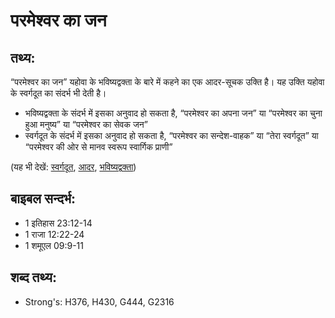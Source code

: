 # परमेश्वर का जन #

## तथ्य: ##

“परमेश्वर का जन” यहोवा के भविष्यद्वक्ता के बारे में कहने का एक आदर-सूचक उक्ति है। यह उक्ति यहोवा के स्वर्गदूत का संदर्भ भी देती है।

* भविष्यद्वक्ता के संदर्भ में इसका अनुवाद हो सकता है, “परमेश्वर का अपना जन” या “परमेश्वर का चुना हुआ मनुष्य” या “परमेश्वर का सेवक जन”
* स्वर्गदूत के संदर्भ में इसका अनुवाद हो सकता है, “परमेश्वर का सन्देश-वाहक” या “तेरा स्वर्गदूत” या “परमेश्वर की ओर से मानव स्वरूप स्वार्गिक प्राणी”

(यह भी देखें: [स्वर्गदूत](../angel.md), [आदर](../honor.md), [भविष्यद्वक्ता](../prophet.md))

## बाइबल सन्दर्भ: ##

* 1 इतिहास 23:12-14
* 1 राजा 12:22-24
* 1 शमूएल 09:9-11

## शब्द तथ्य: ##

* Strong's: H376, H430, G444, G2316
